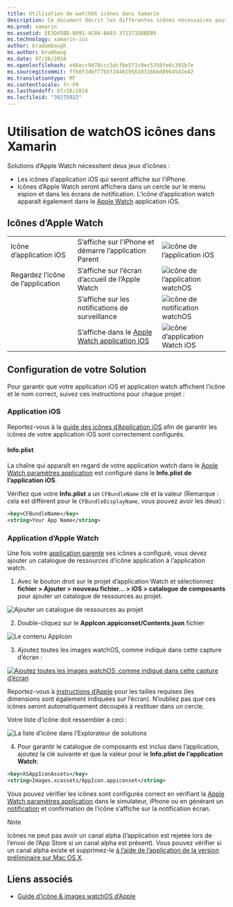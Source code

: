 ```yaml
---
title: Utilisation de watchOS icônes dans Xamarin
description: Ce document décrit les différentes icônes nécessaires pour une application watchOS et comment configurer une solution à inclure ces icônes.
ms.prod: xamarin
ms.assetid: EE3D45BD-8091-4C04-BA83-371371D8BEB9
ms.technology: xamarin-ios
author: bradumbaugh
ms.author: brumbaug
ms.date: 07/26/2018
ms.openlocfilehash: e46ecc9d78ccc5dcfbe571c9ec5350fe6c391b7e
ms.sourcegitcommit: ffb0f3dbf77b5f244b195618316bbd8964541e42
ms.translationtype: MT
ms.contentlocale: fr-FR
ms.lasthandoff: 07/26/2018
ms.locfileid: "39275922"
---
```

# <a name="working-with-watchos-icons-in-xamarin"></a>Utilisation de watchOS icônes dans Xamarin

Solutions d’Apple Watch nécessitent deux jeux d’icônes :

* Les icônes d’application iOS qui seront affiche sur l’iPhone.
* Icônes d’Apple Watch seront affichera dans un cercle sur le menu espion et dans les écrans de notification. L’icône d’application watch apparaît également dans le [Apple Watch](~/ios/watchos/app-fundamentals/settings.md) application iOS.

## <a name="apple-watch-icons"></a>Icônes d’Apple Watch

| | | |
|-|-|-|
|Icône d’application iOS|S’affiche sur l’iPhone et démarre l’application Parent|![icône de l’application iOS](icons-images/icon-ios.png)|
|Regardez l’icône de l’application|S’affiche sur l’écran d’accueil de l’Apple Watch|![icône de l’application watchOS](icons-images/icon-home.png)|
||S’affiche sur les notifications de surveillance|![icône de notification watchOS](icons-images/notification-icon.png)|
||S’affiche dans le [Apple Watch application iOS](~/ios/watchos/app-fundamentals/settings.md)|![icône d’application Watch iOS](icons-images/watch-app-sml.png)|

## <a name="configuring-your-solution"></a>Configuration de votre Solution

Pour garantir que votre application iOS et application watch affichent l’icône et le nom correct, suivez ces instructions pour chaque projet :

### <a name="ios-app"></a>Application iOS

Reportez-vous à la [guide des icônes d’Application iOS](~/ios/app-fundamentals/images-icons/app-icons.md) afin de garantir les icônes de votre application iOS sont correctement configurés.

#### <a name="infoplist"></a>Info.plist

La chaîne qui apparaît en regard de votre application watch dans le [Apple Watch paramètres application](~/ios/watchos/app-fundamentals/settings.md) est configuré dans le **Info.plist de l’application iOS**.

Vérifiez que votre **Info.plist** a un `CFBundleName` clé et la valeur (Remarque : cela est différent pour le `CFBundleDisplayName`, vous pouvez avoir les deux) :

```xml
<key>CFBundleName</key>
<string>Your App Name</string>
```

### <a name="apple-watch-app"></a>Application d’Apple Watch

Une fois votre [application parente](~/ios/watchos/app-fundamentals/parent-app.md) ses icônes a configuré, vous devez ajouter un catalogue de ressources d’icône application à l’application watch.

1. Avec le bouton droit sur le projet d’application Watch et sélectionnez **fichier > Ajouter > nouveau fichier... > iOS > catalogue de composants** pour ajouter un catalogue de ressources au projet.

 ![](icons-images/newasset.png "Ajouter un catalogue de ressources au projet")

2. Double-cliquez sur le **AppIcon.appiconset/Contents.json** fichier

  ![](icons-images/xcassets-iconset-sml.png "Le contenu AppIcon")

3. Ajoutez toutes les images watchOS, comme indiqué dans cette capture d’écran :

  [![](icons-images/appicons-sml.png "Ajoutez toutes les images watchOS, comme indiqué dans cette capture d’écran")](icons-images/appicons.png#lightbox)

  Reportez-vous à [instructions d’Apple](https://developer.apple.com/design/human-interface-guidelines/watchos/icons-and-images/menu-icons/) pour les tailles requises (les dimensions sont également indiquées sur l’écran). N’oubliez pas que ces icônes seront automatiquement découpés à restituer dans un cercle.

  Votre liste d’icône doit ressembler à ceci :

  ![](icons-images/xcassets-complete-sml.png "La liste d’icône dans l’Explorateur de solutions")

4. Pour garantir le catalogue de composants est inclus dans l’application, ajoutez la clé suivante et que la valeur pour le **Info.plist de l’application Watch**:

```xml
<key>XSAppIconAssets</key>
<string>Images.xcassets/AppIcon.appiconset</string>
```

Vous pouvez vérifier les icônes sont configurés correct en vérifiant la [Apple Watch paramètres application](~/ios/watchos/app-fundamentals/settings.md) dans le simulateur, iPhone ou en générant un [notification](~/ios/watchos/platform/notifications.md) et confirmation de l’icône s’affiche sur la notification écran.

> [!NOTE]
> Icônes ne peut pas avoir un canal alpha (l’application est rejetée lors de l’envoi de l’App Store si un canal alpha est présent). Vous pouvez vérifier si un canal alpha existe et supprimez-le [à l’aide de l’application de la version préliminaire sur Mac OS X](~/ios/watchos/troubleshooting.md#noalpha).


## <a name="related-links"></a>Liens associés

- [Guide d’icône & images watchOS d’Apple](https://developer.apple.com/design/human-interface-guidelines/watchos/icons-and-images/)
